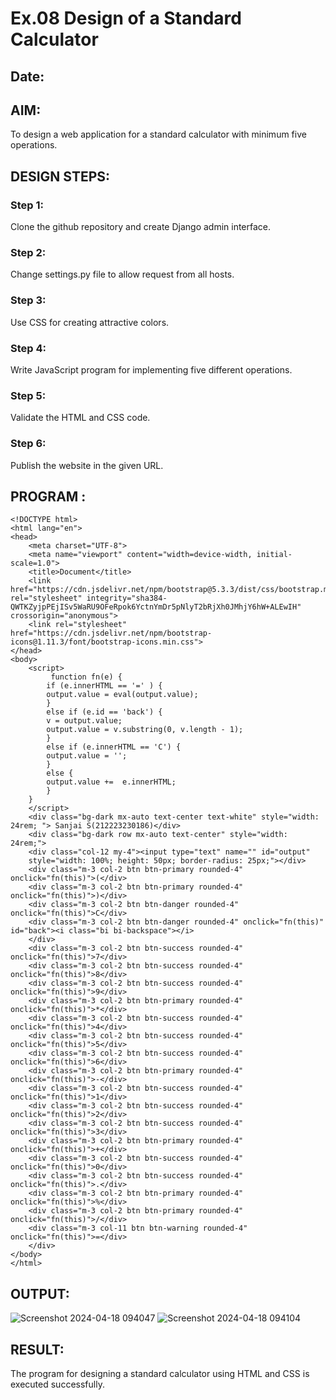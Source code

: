 # Ex.08 Design of a Standard Calculator
## Date:

## AIM:
To design a web application for a standard calculator with minimum five operations.

## DESIGN STEPS:

### Step 1:
Clone the github repository and create Django admin interface.

### Step 2:
Change settings.py file to allow request from all hosts.

### Step 3:
Use CSS for creating attractive colors.

### Step 4:
Write JavaScript program for implementing five different operations.

### Step 5:
Validate the HTML and CSS code.

### Step 6:
Publish the website in the given URL.

## PROGRAM :
```
<!DOCTYPE html>
<html lang="en">
<head>
    <meta charset="UTF-8">
    <meta name="viewport" content="width=device-width, initial-scale=1.0">
    <title>Document</title>
    <link href="https://cdn.jsdelivr.net/npm/bootstrap@5.3.3/dist/css/bootstrap.min.css" rel="stylesheet" integrity="sha384-QWTKZyjpPEjISv5WaRU9OFeRpok6YctnYmDr5pNlyT2bRjXh0JMhjY6hW+ALEwIH" crossorigin="anonymous">
    <link rel="stylesheet" href="https://cdn.jsdelivr.net/npm/bootstrap-icons@1.11.3/font/bootstrap-icons.min.css">
</head>
<body>
    <script>
         function fn(e) {
        if (e.innerHTML == '=' ) {
        output.value = eval(output.value);
        }
        else if (e.id == 'back') {
        v = output.value;
        output.value = v.substring(0, v.length - 1);
        }
        else if (e.innerHTML == 'C') {
        output.value = '';
        }
        else {
        output.value +=  e.innerHTML;
        }
    }
    </script>
    <div class="bg-dark mx-auto text-center text-white" style="width: 24rem; "> Sanjai S(212223230186)</div>
    <div class="bg-dark row mx-auto text-center" style="width: 24rem;">
    <div class="col-12 my-4"><input type="text" name="" id="output"
    style="width: 100%; height: 50px; border-radius: 25px;"></div>
    <div class="m-3 col-2 btn btn-primary rounded-4" onclick="fn(this)">(</div>
    <div class="m-3 col-2 btn btn-primary rounded-4" onclick="fn(this)">)</div>
    <div class="m-3 col-2 btn btn-danger rounded-4" onclick="fn(this)">C</div>
    <div class="m-3 col-2 btn btn-danger rounded-4" onclick="fn(this)" id="back"><i class="bi bi-backspace"></i>
    </div>
    <div class="m-3 col-2 btn btn-success rounded-4" onclick="fn(this)">7</div> 
    <div class="m-3 col-2 btn btn-success rounded-4" onclick="fn(this)">8</div>
    <div class="m-3 col-2 btn btn-success rounded-4" onclick="fn(this)">9</div>
    <div class="m-3 col-2 btn btn-primary rounded-4" onclick="fn(this)">*</div>
    <div class="m-3 col-2 btn btn-success rounded-4" onclick="fn(this)">4</div>
    <div class="m-3 col-2 btn btn-success rounded-4" onclick="fn(this)">5</div>
    <div class="m-3 col-2 btn btn-success rounded-4" onclick="fn(this)">6</div>
    <div class="m-3 col-2 btn btn-primary rounded-4" onclick="fn(this)">-</div>
    <div class="m-3 col-2 btn btn-success rounded-4" onclick="fn(this)">1</div>
    <div class="m-3 col-2 btn btn-success rounded-4" onclick="fn(this)">2</div>
    <div class="m-3 col-2 btn btn-success rounded-4" onclick="fn(this)">3</div>
    <div class="m-3 col-2 btn btn-primary rounded-4" onclick="fn(this)">+</div>
    <div class="m-3 col-2 btn btn-success rounded-4" onclick="fn(this)">0</div>
    <div class="m-3 col-2 btn btn-success rounded-4" onclick="fn(this)">.</div>
    <div class="m-3 col-2 btn btn-primary rounded-4" onclick="fn(this)">%</div> 
    <div class="m-3 col-2 btn btn-primary rounded-4" onclick="fn(this)">/</div>
    <div class="m-3 col-11 btn btn-warning rounded-4" onclick="fn(this)">=</div>
    </div>
</body>
</html>
```

## OUTPUT:
![Screenshot 2024-04-18 094047](https://github.com/Sanjaikee/Calc/assets/150231888/e598862e-0343-47df-935f-771b775756ae)
![Screenshot 2024-04-18 094104](https://github.com/Sanjaikee/Calc/assets/150231888/9ecdfa0d-9cfd-4202-b8e5-c78627a5cf4a)


## RESULT:
The program for designing a standard calculator using HTML and CSS is executed successfully.
